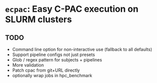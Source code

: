 # `ecpac`: Easy C-PAC execution on SLURM clusters

## TODO

- Command line option for non-interactive use (fallback to all defaults)
- Support pipeline configs not just presets
- Glob / regex pattern for subjects + pipelines
- More validation
- Patch cpac from git+URL directly
- optionally wrap jobs in hpc_benchmark
